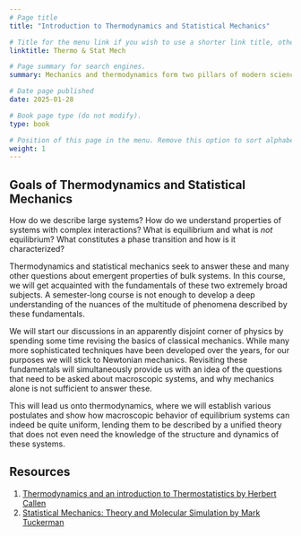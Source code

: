 ```yaml
---
# Page title
title: "Introduction to Thermodynamics and Statistical Mechanics"

# Title for the menu link if you wish to use a shorter link title, otherwise remove this option.
linktitle: Thermo & Stat Mech

# Page summary for search engines.
summary: Mechanics and thermodynamics form two pillars of modern science. This course attempts to provide an introduction to the vast field of thermodynamics as an empirical science and then proceeds to build microscopic connections through statistical mechanics.

# Date page published
date: 2025-01-28

# Book page type (do not modify).
type: book

# Position of this page in the menu. Remove this option to sort alphabetically.
weight: 1
---
```


## Goals of Thermodynamics and Statistical Mechanics

How do we describe large systems? How do we understand properties of systems
with complex interactions? What is equilibrium and what is *not* equilibrium?
What constitutes a phase transition and how is it characterized?

Thermodynamics and statistical mechanics seek to answer these and many other
questions about emergent properties of bulk systems. In this course, we will get
acquainted with the fundamentals of these two extremely broad subjects. A
semester-long course is not enough to develop a deep understanding of the
nuances of the multitude of phenomena described by these fundamentals.

We will start our discussions in an apparently disjoint corner of physics by
spending some time revising the basics of classical mechanics. While many more
sophisticated techniques have been developed over the years, for our purposes we
will stick to Newtonian mechanics. Revisiting these fundamentals will
simultaneously provide us with an idea of the questions that need to be asked
about macroscopic systems, and why mechanics alone is not sufficient to answer
these.

This will lead us onto thermodynamics, where we will establish various
postulates and show how macroscopic behavior of equilibrium systems can indeed be quite
uniform, lending them to be described by a unified theory that does not even
need the knowledge of the structure and dynamics of these systems.



## Resources

1. [Thermodynamics and an introduction to Thermostatistics by Herbert Callen](https://www.amazon.in/Thermodynamics-Introduction-Thermostatistics-Herbert-Callen/dp/8126508124)
1. [Statistical Mechanics: Theory and Molecular Simulation by Mark Tuckerman](https://www.amazon.in/Statistical-Mechanics-Molecular-Simulation-Graduate/dp/0198525265)